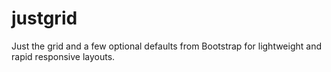 # justgrid
Just the grid and a few optional defaults from Bootstrap for lightweight and rapid responsive layouts.
